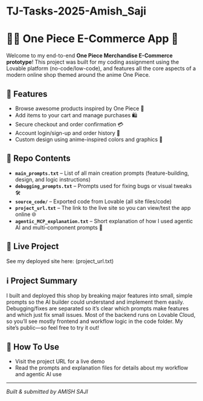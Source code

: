 # TJ-Tasks-2025-Amish_Saji


# 🏴‍☠️ One Piece E-Commerce App 🛒

Welcome to my end-to-end **One Piece Merchandise E-Commerce prototype**! This project was built for my coding assignment using the Lovable platform (no-code/low-code), and features all the core aspects of a modern online shop themed around the anime One Piece.

## 🚀 Features
- Browse awesome products inspired by One Piece 🌊
- Add items to your cart and manage purchases 🛍️
- Secure checkout and order confirmation 💳
- Account login/sign-up and order history 👤
- Custom design using anime-inspired colors and graphics 🎨

## 📂 Repo Contents
- **`main_prompts.txt`** – List of all main creation prompts (feature-building, design, and logic instructions)
- **`debugging_prompts.txt`** – Prompts used for fixing bugs or visual tweaks 🛠️
- **`source_code/`** – Exported code from Lovable (all site files/code)
- **`project_url.txt`** – The link to the live site so you can view/test the app online 🌐
- **`agentic_MCP_explanation.txt`** – Short explanation of how I used agentic AI and multi-component prompts 🧠

## 🔗 Live Project
See my deployed site here: (project_url.txt)

## ℹ️ Project Summary
I built and deployed this shop by breaking major features into small, simple prompts so the AI builder could understand and implement them easily. Debugging/fixes are separated so it’s clear which prompts make features and which just fix small issues. Most of the backend runs on Lovable Cloud, so you’ll see mostly frontend and workflow logic in the code folder. My site’s public—so feel free to try it out!

## 📒 How To Use
- Visit the project URL for a live demo
- Read the prompts and explanation files for details about my workflow and agentic AI use

---

*Built & submitted by AMISH SAJI*
